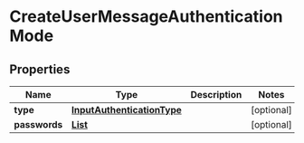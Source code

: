 

# CreateUserMessageAuthenticationMode


## Properties

| Name | Type | Description | Notes |
|------------ | ------------- | ------------- | -------------|
|**type** | [**InputAuthenticationType**](InputAuthenticationType.md) |  |  [optional] |
|**passwords** | [**List**](List.md) |  |  [optional] |



